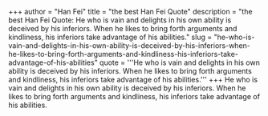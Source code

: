 +++
author = "Han Fei"
title = "the best Han Fei Quote"
description = "the best Han Fei Quote: He who is vain and delights in his own ability is deceived by his inferiors. When he likes to bring forth arguments and kindliness, his inferiors take advantage of his abilities."
slug = "he-who-is-vain-and-delights-in-his-own-ability-is-deceived-by-his-inferiors-when-he-likes-to-bring-forth-arguments-and-kindliness-his-inferiors-take-advantage-of-his-abilities"
quote = '''He who is vain and delights in his own ability is deceived by his inferiors. When he likes to bring forth arguments and kindliness, his inferiors take advantage of his abilities.'''
+++
He who is vain and delights in his own ability is deceived by his inferiors. When he likes to bring forth arguments and kindliness, his inferiors take advantage of his abilities.
